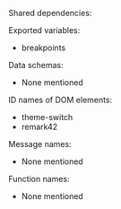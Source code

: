 Shared dependencies:

Exported variables:
- breakpoints

Data schemas:
- None mentioned

ID names of DOM elements:
- theme-switch
- remark42

Message names:
- None mentioned

Function names:
- None mentioned